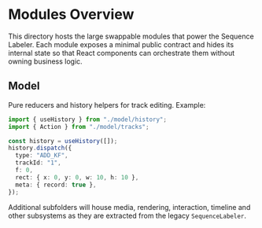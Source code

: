 # Modules Overview

This directory hosts the large swappable modules that power the Sequence Labeler.
Each module exposes a minimal public contract and hides its internal state so that
React components can orchestrate them without owning business logic.

## Model

Pure reducers and history helpers for track editing. Example:

```ts
import { useHistory } from "./model/history";
import { Action } from "./model/tracks";

const history = useHistory([]);
history.dispatch({
  type: "ADD_KF",
  trackId: "1",
  f: 0,
  rect: { x: 0, y: 0, w: 10, h: 10 },
  meta: { record: true },
});
```

Additional subfolders will house media, rendering, interaction, timeline and
other subsystems as they are extracted from the legacy `SequenceLabeler`.
